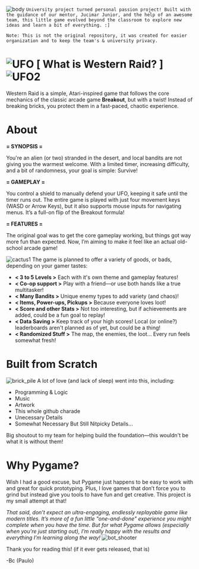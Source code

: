 ![body](https://github.com/user-attachments/assets/801167fb-0c68-4f6c-a66d-16e75fa21ee1) `University project turned personal passion project! Built with the guidance of our mentor, Jucimar Junior, and the help of an awesome team, this little game evolved beyond the classroom to explore new ideas and learn a bit of everything. :]`

`Note: This is not the original repository, it was created for easier organization and to keep the team's & university privacy.`
# ![UFO](https://github.com/user-attachments/assets/bc5cbe50-ee97-4a82-bf80-1c355cb8f659) [ What is Western Raid? ] ![UFO2](https://github.com/user-attachments/assets/780918b9-3c24-48ec-ad57-e9a93604b637)
Western Raid is a simple, Atari-inspired game that follows the core mechanics of the classic arcade game **Breakout**, but with a twist! 
Instead of breaking bricks, you protect them in a fast-paced, chaotic experience.

# About
**= SYNOPSIS =**

You're an alien (or two) stranded in the desert, and local bandits are not giving you the warmest welcome. 
With a limited timer, increasing difficulty, and a bit of randomness, your goal is simple: Survive!

**= GAMEPLAY =**

You control a shield to manually defend your UFO, keeping it safe until the timer runs out. The entire game is played with just four movement keys (WASD or Arrow Keys), 
but it also supports mouse inputs for navigating menus. It’s a full-on flip of the Breakout formula!

**= FEATURES =**

The original goal was to get the core gameplay working, but things got way more fun than expected. 
Now, I’m aiming to make it feel like an actual old-school arcade game!

![cactus1](https://github.com/user-attachments/assets/6a15d3f2-392d-4974-aca8-d20fa373e87d)
The game is planned to offer a variety of goods, or bads, depending on your gamer tastes:
- **< 3 to 5 Levels >** Each with it's own theme and gameplay features!
- **< Co-op support >** Play with a friend—or use both hands like a true multitasker!
- **< Many Bandits >** Unique enemy types to add variety (and chaos)!
- **< Items, Power-ups, Pickups >** Because everyone loves loot!
- **< Score and other Stats >** Not too interesting, but if achievements are added, could be a fun goal to replay!
- **< Data Saving >** Keep track of your high scores! Local (or online?) leaderboards aren't planned as of yet, but could be a thing!
- **< Randomized Stuff >** The map, the enemies, the loot... Every run feels somewhat fresh!

# Built from Scratch
![brick_pile](https://github.com/user-attachments/assets/b2501864-4fee-4fbb-a3c7-25ccb370daa5) A lot of love (and lack of sleep) went into this, including:
- Programming & Logic
- Music
- Artwork
- This whole github charade
- Unecessary Details
- Somewhat Necessary But Still Nitpicky Details...

Big shoutout to my team for helping build the foundation—this wouldn't be what it is without them!

# Why Pygame?
Wish I had a good excuse, but Pygame just happens to be easy to work with and great for quick prototyping. Plus, I love games that don’t force you to grind but instead give you tools to have fun and get creative. This project is my small attempt at that!

_That said, don’t expect an ultra-engaging, endlessly replayable game like modern titles. It’s more of a fun little "one-and-done" experience you might complete when you have the time. 
But for what Pygame allows (especially when you're just starting out), I’m really happy with the results and everything I’m learning along the way!_ ![bot_shooter](https://github.com/user-attachments/assets/4cf8ec26-975e-4e29-b416-40380c9d35eb)

Thank you for reading this! (if it ever gets released, that is)

-Bc (Paulo)
